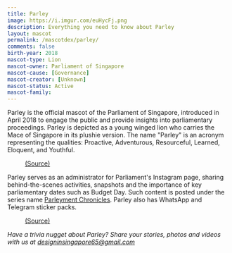 ```yaml
---
title: Parley
image: https://i.imgur.com/euHycFj.png
description: Everything you need to know about Parley
layout: mascot
permalink: /mascotdex/parley/
comments: false
birth-year: 2018
mascot-type: Lion
mascot-owner: Parliament of Singapore
mascot-cause: [Governance]
mascot-creator: [Unknown]
mascot-status: Active
mascot-family: 
---
```


Parley is the official mascot of the Parliament of Singapore, introduced in April 2018 to engage the public and provide insights into parliamentary proceedings. Parley is depicted as a young winged lion who carries the Mace of Singapore in its plushie version. The name "Parley" is an acronym representing the qualities: Proactive, Adventurous, Resourceful, Learned, Eloquent, and Youthful. 

<figure>
<img src="https://i.imgur.com/CxbTPDU.png " alt="">
<figcaption><a href="https://www.facebook.com/SingaporeParliament/photos/a.174793326444967/204640613460238/?type=3&ref=embed_post" target="_blank">(Source)</a></figcaption>
</figure>

Parley serves as an administrator for Parliament's Instagram page, sharing behind-the-scenes activities, snapshots and the importance of key parliamentary dates such as Budget Day. Such content is posted under the series name <a href="https://www.facebook.com/SingaporeParliament/posts/pfbid025otDCUvs3VBz5Db65yBKfpgsjB9JShANFiYs2gwnvBWQyz6jzxAwC5Trb6XmJe5Ql" target="_blank">Parleyment Chronicles</a>. Parley also has WhatsApp and Telegram sticker packs.

<figure>
<img src="https://i.imgur.com/Lbk1puz.jpg " alt="">
<figcaption><a href="https://www.facebook.com/SingaporeParliament/posts/you-can-now-have-everyones-favourite-winged-lion-mascot-on-your-mobile-devices-p/784218258835801/" target="_blank">(Source)</a></figcaption>
</figure>

<i>Have a trivia nugget about Parley? Share your stories, photos and videos with us at designinsingapore65@gmail.com</i>
